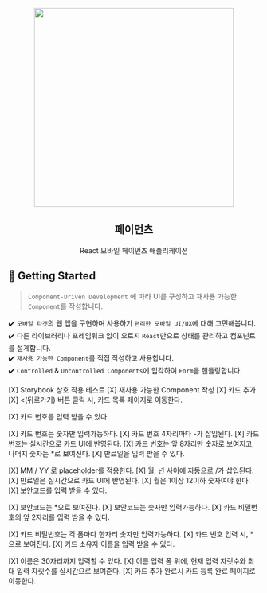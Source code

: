 <p align="middle" >
  <img src="https://techcourse-storage.s3.ap-northeast-2.amazonaws.com/0fefce79602043a9b3281ee1dd8f4be6" width="400">
</p>
<h2 align="middle">페이먼츠</h2>
<p align="middle">React 모바일 페이먼츠 애플리케이션</p>
</p>

## 🚀 Getting Started

> `Component-Driven Development` 에 따라 UI를 구성하고 재사용 가능한 `Component`를 작성합니다.

✔️ `모바일 타겟`의 웹 앱을 구현하며 사용하기 `편리한 모바일 UI/UX`에 대해 고민해봅니다.  
✔️ 다른 라이브러리나 프레임워크 없이 오로지 `React`만으로 상태를 관리하고 컴포넌트를 설계합니다.  
✔️ `재사용 가능한 Component`를 직접 작성하고 사용합니다.  
✔️ `Controlled` & `Uncontrolled Components`에 입각하여 `Form`을 핸들링합니다.

[X] Storybook 상호 작용 테스트
[X] 재사용 가능한 Component 작성
[X] 카드 추가
[X] <(뒤로가기) 버튼 클릭 시, 카드 목록 페이지로 이동한다.

[X] 카드 번호를 입력 받을 수 있다.

[X] 카드 번호는 숫자만 입력가능하다.
[X] 카드 번호 4자리마다 -가 삽입된다.
[X] 카드 번호는 실시간으로 카드 UI에 반영된다.
[X] 카드 번호는 앞 8자리만 숫자로 보여지고, 나머지 숫자는 \*로 보여진다.
[X] 만료일을 입력 받을 수 있다.

[X] MM / YY 로 placeholder를 적용한다.
[X] 월, 년 사이에 자동으로 /가 삽입된다.
[X] 만료일은 실시간으로 카드 UI에 반영된다.
[X] 월은 1이상 12이하 숫자여야 한다.
[X] 보안코드를 입력 받을 수 있다.

[X] 보안코드는 \*으로 보여진다.
[X] 보안코드는 숫자만 입력가능하다.
[X] 카드 비밀번호의 앞 2자리를 입력 받을 수 있다.

[X] 카드 비밀번호는 각 폼마다 한자리 숫자만 입력가능하다.
[X] 카드 번호 입력 시, \*으로 보여진다.
[X] 카드 소유자 이름을 입력 받을 수 있다.

[X] 이름은 30자리까지 입력할 수 있다.
[X] 이름 입력 폼 위에, 현재 입력 자릿수와 최대 입력 자릿수를 실시간으로 보여준다.
[X] 카드 추가 완료시 카드 등록 완료 페이지로 이동한다.
